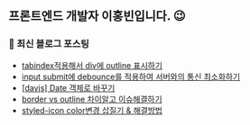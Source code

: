## 프론트엔드 개발자 이홍빈입니다. 😉

<!--
**Hong-been/Hong-been** is a ✨ _special_ ✨ repository because its `README.md` (this file) appears on your GitHub profile.

Here are some ideas to get you started:

- 🔭 I’m currently working on ...
- 🌱 I’m currently learning Testing Tools
- 👯 I’m looking to collaborate on ...
- 🤔 I’m looking for help with ...
- 💬 Ask me about ...
- 📫 How to reach me: ...
- 😄 Pronouns: ...
- ⚡ Fun fact: ...
-->

### 📍 최신 블로그 포스팅
<!-- BLOG-POST-LIST:START -->
- [tabindex적용해서 div에 outline 표시하기](https://velog.io/@awesome-hong/tabindex%EC%A0%81%EC%9A%A9%ED%95%B4%EC%84%9C-outline-%ED%91%9C%EC%8B%9C%ED%95%98%EA%B8%B0)
- [input submit에 debounce를 적용하여 서버와의 통신 최소화하기](https://velog.io/@awesome-hong/input-submit%EC%97%90-debounce%EB%A5%BC-%EC%A0%81%EC%9A%A9%ED%95%98%EC%97%AC-%EC%84%9C%EB%B2%84%EC%99%80%EC%9D%98-%ED%86%B5%EC%8B%A0-%EC%B5%9C%EC%86%8C%ED%99%94%ED%95%98%EA%B8%B0)
- [[dayjs] 
Date 객체로 바꾸기](https://velog.io/@awesome-hong/dayjs-Date-%EA%B0%9D%EC%B2%B4%EB%A1%9C-%EB%B0%94%EA%BE%B8%EA%B8%B0)
- [border vs outline 차이알고 이슈해결하기](https://velog.io/@awesome-hong/border-vs-outline-%EC%B0%A8%EC%9D%B4%EC%95%8C%EA%B3%A0-%EC%9D%B4%EC%8A%88%ED%95%B4%EA%B2%B0%ED%95%98%EA%B8%B0)
- [styled-icon color변경 삽질기 &amp; 해결방법](https://velog.io/@awesome-hong/styled-icon-color%EB%B3%80%EA%B2%BD-%EC%82%BD%EC%A7%88%EA%B8%B0-%ED%95%B4%EA%B2%B0%EB%B0%A9%EB%B2%95)
<!-- BLOG-POST-LIST:END -->
